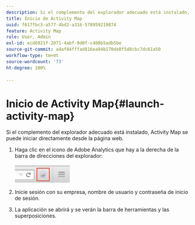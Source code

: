 ```yaml
---
description: Si el complemento del explorador adecuado está instalado, Activity Map se puede iniciar directamente desde la página web.
title: Inicio de Activity Map
uuid: f617fbc3-a577-4bd2-a316-578959219874
feature: Activity Map
role: User, Admin
exl-id: ecd6921f-2071-4abf-9d0f-c408b5adb5be
source-git-commit: a4af84fffad816ea94b170de0f5d8cbc7dc61a50
workflow-type: tm+mt
source-wordcount: '73'
ht-degree: 100%

---
```



# Inicio de Activity Map{#launch-activity-map}

Si el complemento del explorador adecuado está instalado, Activity Map se puede iniciar directamente desde la página web.

1. Haga clic en el icono de Adobe Analytics que hay a la derecha de la barra de direcciones del explorador:\
   <br/><img src="./assets/an_icon.png" width="150px"/><br/>

2. Inicie sesión con su empresa, nombre de usuario y contraseña de inicio de sesión.

3. La aplicación se abrirá y se verán la barra de herramientas y las superposiciones.
